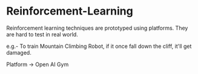 # Reinforcement-Learning

Reinforcement learning techniques are prototyped using platforms.
They are hard to test in real world.

e.g.- To train Mountain Climbing Robot, if it once fall down the cliff, it'll get damaged.

Platform -> Open AI Gym

